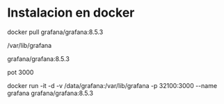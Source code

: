 # Instalacion en docker 
docker pull grafana/grafana:8.5.3

/var/lib/grafana 

grafana/grafana:8.5.3

pot 3000


docker run -it -d -v /data/grafana:/var/lib/grafana -p 32100:3000 --name grafana grafana/grafana:8.5.3